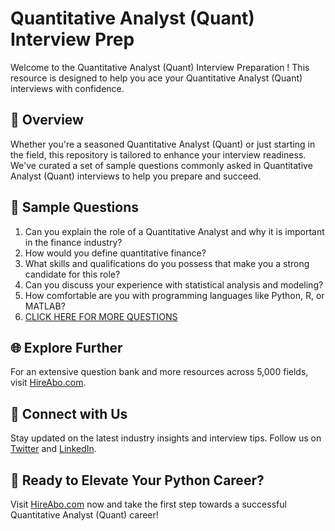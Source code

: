 # Quantitative Analyst (Quant) Interview Prep

Welcome to the Quantitative Analyst (Quant) Interview Preparation ! This resource is designed to help you ace your Quantitative Analyst (Quant) interviews with confidence.

## 🚀 Overview

Whether you're a seasoned Quantitative Analyst (Quant) or just starting in the field, this repository is tailored to enhance your interview readiness. We've curated a set of sample questions commonly asked in Quantitative Analyst (Quant) interviews to help you prepare and succeed.

## 📝 Sample Questions

1. Can you explain the role of a Quantitative Analyst and why it is important in the finance industry?
2. How would you define quantitative finance?
3. What skills and qualifications do you possess that make you a strong candidate for this role?
4. Can you discuss your experience with statistical analysis and modeling?
5. How comfortable are you with programming languages like Python, R, or MATLAB?
6. [CLICK HERE FOR MORE QUESTIONS](https://hireabo.com/job/1_2_9/Quantitative%20Analyst%20Quant)

## 🌐 Explore Further

For an extensive question bank and more resources across 5,000 fields, visit [HireAbo.com](https://www.hireabo.com).

## 📱 Connect with Us

Stay updated on the latest industry insights and interview tips. Follow us on [Twitter](https://twitter.com/hireabo) and [LinkedIn](https://www.linkedin.com/in/hire-abo-3609972a8/).

## 🚀 Ready to Elevate Your Python Career?

Visit [HireAbo.com](https://www.hireabo.com) now and take the first step towards a successful Quantitative Analyst (Quant) career!